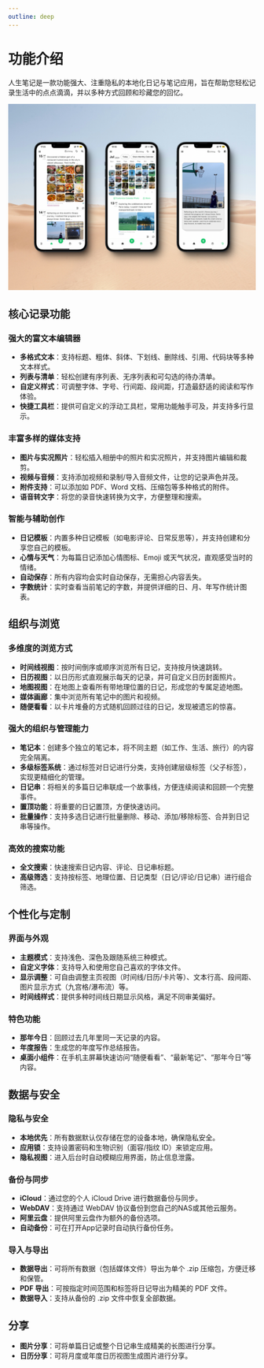 ```yaml
---
outline: deep
---
```



# 功能介绍

人生笔记是一款功能强大、注重隐私的本地化日记与笔记应用，旨在帮助您轻松记录生活中的点点滴滴，并以多种方式回顾和珍藏您的回忆。

<img src="/assets/feature_view.png" alt="Feature View">

## 核心记录功能

### 强大的富文本编辑器
- **多格式文本**：支持标题、粗体、斜体、下划线、删除线、引用、代码块等多种文本样式。
- **列表与清单**：轻松创建有序列表、无序列表和可勾选的待办清单。
- **自定义样式**：可调整字体、字号、行间距、段间距，打造最舒适的阅读和写作体验。
- **快捷工具栏**：提供可自定义的浮动工具栏，常用功能触手可及，并支持多行显示。

### 丰富多样的媒体支持
- **图片与实况照片**：轻松插入相册中的照片和实况照片，并支持图片编辑和裁剪。
- **视频与音频**：支持添加视频和录制/导入音频文件，让您的记录声色并茂。
- **附件支持**：可以添加如 PDF、Word 文档、压缩包等多种格式的附件。
- **语音转文字**：将您的录音快速转换为文字，方便整理和搜索。

### 智能与辅助创作
- **日记模板**：内置多种日记模板（如电影评论、日常反思等），并支持创建和分享您自己的模板。
- **心情与天气**：为每篇日记添加心情图标、Emoji 或天气状况，直观感受当时的情绪。
- **自动保存**：所有内容均会实时自动保存，无需担心内容丢失。
- **字数统计**：实时查看当前笔记的字数，并提供详细的日、月、年写作统计图表。

## 组织与浏览

### 多维度的浏览方式
- **时间线视图**：按时间倒序或顺序浏览所有日记，支持按月快速跳转。
- **日历视图**：以日历形式直观展示每天的记录，并可自定义日历封面照片。
- **地图视图**：在地图上查看所有带地理位置的日记，形成您的专属足迹地图。
- **媒体画廊**：集中浏览所有笔记中的图片和视频。
- **随便看看**：以卡片堆叠的方式随机回顾过往的日记，发现被遗忘的惊喜。

### 强大的组织与管理能力
- **笔记本**：创建多个独立的笔记本，将不同主题（如工作、生活、旅行）的内容完全隔离。
- **多级标签系统**：通过标签对日记进行分类，支持创建层级标签（父子标签），实现更精细化的管理。
- **日记串**：将相关的多篇日记串联成一个故事线，方便连续阅读和回顾一个完整事件。
- **置顶功能**：将重要的日记置顶，方便快速访问。
- **批量操作**：支持多选日记进行批量删除、移动、添加/移除标签、合并到日记串等操作。

### 高效的搜索功能
- **全文搜索**：快速搜索日记内容、评论、日记串标题。
- **高级筛选**：支持按标签、地理位置、日记类型（日记/评论/日记串）进行组合筛选。

## 个性化与定制

### 界面与外观
- **主题模式**：支持浅色、深色及跟随系统三种模式。
- **自定义字体**：支持导入和使用您自己喜欢的字体文件。
- **显示调整**：可自由调整主页视图（时间线/日历/卡片等）、文本行高、段间距、图片显示方式（九宫格/瀑布流）等。
- **时间线样式**：提供多种时间线日期显示风格，满足不同审美偏好。

### 特色功能
- **那年今日**：回顾过去几年里同一天记录的内容。
- **年度报告**：生成您的年度写作总结报告。
- **桌面小组件**：在手机主屏幕快速访问“随便看看”、“最新笔记”、“那年今日”等内容。

## 数据与安全

### 隐私与安全
- **本地优先**：所有数据默认仅存储在您的设备本地，确保隐私安全。
- **应用锁**：支持设置密码和生物识别（面容/指纹 ID）来锁定应用。
- **隐私视图**：进入后台时自动模糊应用界面，防止信息泄露。

### 备份与同步
- **iCloud**：通过您的个人 iCloud Drive 进行数据备份与同步。
- **WebDAV**：支持通过 WebDAV 协议备份到您自己的NAS或其他云服务。
- **阿里云盘**：提供阿里云盘作为额外的备份选项。
- **自动备份**：可在打开App记录时自动执行备份任务。

### 导入与导出
- **数据导出**：可将所有数据（包括媒体文件）导出为单个 .zip 压缩包，方便迁移和保管。
- **PDF 导出**：可按指定时间范围和标签将日记导出为精美的 PDF 文件。
- **数据导入**：支持从备份的 .zip 文件中恢复全部数据。

## 分享

- **图片分享**：可将单篇日记或整个日记串生成精美的长图进行分享。
- **日历分享**：可将月度或年度日历视图生成图片进行分享。
